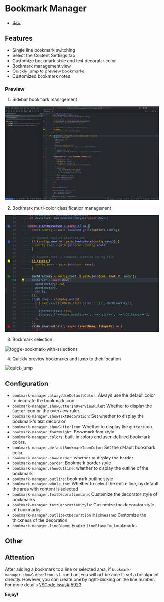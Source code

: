 # Bookmark Manager

- [中文](./README-ZN.md)

## Features

- Single line bookmark switching
- Select the Content Settings tab
- Customize bookmark style and text decorator color
- Bookmark management view
- Quickly jump to preview bookmarks
- Customized bookmark notes

### Preview

1.  Sidebar bookmark management

![picture 2](./images/fc6ebe2e592745e20ddc62cc1cad20917ac6716efa2c403736b8083d9812e90b.png)

2.  Bookmark multi-color classification management

![picture 1](./images/454a86e976aac9448e305cc9942b13273a70e7cc89bec928f8e4234ed75411f2.png)

3. Bookmark selection

![toggle-bookmark-with-selections](./images/toggle-bookmark-with-selections.gif)

4. Quickly preview bookmarks and jump to their location

![quick-jump](./images/quick-jump.gif)

## Configuration

- `bookmark-manager.alwaysUseDefaultColor`: Always use the default color to decorate the bookmark icon
- `bookmark-manager.showGutterInOverviewRuler`: Whether to display the `Gutter` icon on the overview ruler.
- `bookmark-manager.showTextDecoration`: Set whether to display the bookmark's text decorator.
- `bookmark-manager.showGutterIcon`: Whether to display the `gutter` icon.
- `bookmark-manager.fontWeight`: Bookmark font style.
- `bookmark-manager.colors`: built-in colors and user-defined bookmark colors.
- `bookmark-manager.defaultBookmarkIconColor`: Set the default bookmark color.
- `bookmark-manager.showBorder`: whether to display the border
- `bookmark-manager.border`: Bookmark border style
- `bookmark-manager.showOutline`: whether to display the outline of the bookmark
- `bookmark-manager.outline`: bookmark outline style
- `bookmark-manager.wholeLine`: Whether to select the entire line, by default the area with content is selected
- `bookmark-manager.textDecorationLine`: Customize the decorator style of bookmarks
- `bookmark-manager.textDecorationStyle`: Customize the decorator style of bookmarks
- `bookmark-manager.outlitextDecorationThicknessne`: Customize the thickness of the decoration
- `bookmark-manager.lineBlame`: Enable `lineBlame` for bookmarks

## Other

## Attention

After adding a bookmark to a line or selected area, if `bookmark-manager.showGutterIcon` is turned on, you will not be able to set a breakpoint directly. However, you can create one by right-clicking on the line number. For more details [VSCode issus# 5923](https://github.com/Microsoft/vscode/issues/5923)

**Enjoy!**
